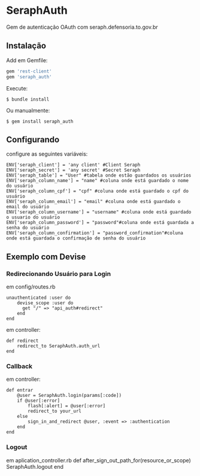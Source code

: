 # SeraphAuth

Gem de autenticação OAuth com seraph.defensoria.to.gov.br

## Instalação

Add em Gemfile:

```ruby
gem 'rest-client'
gem 'seraph_auth'
```

Execute:

    $ bundle install

Ou manualmente:

    $ gem install seraph_auth

## Configurando

configure as seguintes variáveis:

	ENV['seraph_client'] = 'any client' #Client Seraph
    ENV['seraph_secret'] = 'any secret' #Secret Seraph
    ENV['seraph_table'] = "User" #tabela onde estão guardados os usuários
    ENV['seraph_column_name'] = "name" #coluna onde está guardado o nome do usuário
    ENV['seraph_column_cpf'] = "cpf" #coluna onde está guardado o cpf do usuário
    ENV['seraph_column_email'] = "email" #coluna onde está guardado o email do usuário
    ENV['seraph_column_username'] = "username" #coluna onde está guardado o usuario do usuário
    ENV['seraph_column_password'] = "password"#coluna onde está guardada a senha do usuário
    ENV['seraph_column_confirmation'] = "password_confirmation"#coluna onde está guardada o confirmação de senha do usuário

## Exemplo com Devise

### Redirecionando Usuário para Login

em config/routes.rb

	unauthenticated :user do
	    devise_scope :user do
	      get "/" => "api_auth#redirect"
	    end
	end

em controller:

	def redirect
		redirect_to SeraphAuth.auth_url
	end

### Callback

em controller:
	
	def entrar
		@user = SeraphAuth.login(params[:code])
		if @user[:error]
			flash[:alert] = @user[:error]
			redirect_to your_url 
		else
			sign_in_and_redirect @user, :event => :authentication
		end
	end

### Logout
	
em aplication_controller.rb
	def after_sign_out_path_for(resource_or_scope)
	    SeraphAuth.logout
	end



